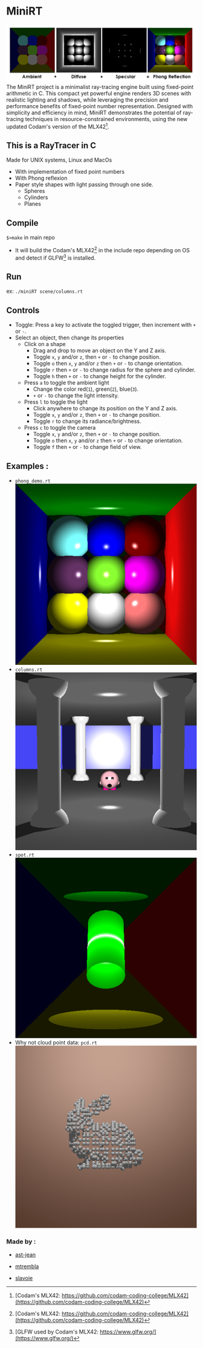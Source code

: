 # MiniRT
![Phong demo](img/phong_demo.png)
The MiniRT project is a minimalist ray-tracing engine built using fixed-point arithmetic in C. This compact yet powerful engine renders 3D scenes with realistic lighting and shadows, while leveraging the precision and performance benefits of fixed-point number representation. Designed with simplicity and efficiency in mind, MiniRT demonstrates the potential of ray-tracing techniques in resource-constrained environments, using the new updated Codam's version of the MLX42[^1].
## This is a RayTracer in C
Made for UNIX systems, Linux and MacOs
- With implementation of fixed point numbers
- With Phong reflexion
- Paper style shapes with light passing through one side.
    - Spheres
    - Cylinders
    - Planes
## Compile
`$>make` in main repo
 - It will build the Codam's MLX42[^1] in the include repo depending on OS and detect if GLFW[^2] is installed. 
## Run
ex: `./miniRT scene/columns.rt`
## Controls
 - Toggle: Press a key to activate the toggled trigger, then increment with `+` or `-`.
 - Select an object, then change its properties
    - Click on a shape
        - Drag and drop to move an object on the Y and Z axis.
        - Toggle `x`, `y` and/or `z`, then `+` or `-` to change position.
        - Toggle `o` then `x`, `y` and/or `z` then `+` or `-` to change orientation.
        - Toggle `r` then `+` or `-` to change radius for the sphere and cylinder.
        - Toggle `h` then `+` or `-` to change height for the cylinder.
    - Press `a` to toggle the ambient light
        - Change the color red(`1`), green(`2`), blue(`3`).
        - `+` or `-` to change the light intensity.
    - Press `l` to toggle the light
        - Click anywhere to change its position on the Y and Z axis.
        - Toggle `x`, `y` and/or `z`, then `+` or `-` to change position.
        - Toggle `r` to change its radiance/brightness.
    - Press `c` to toggle the camera
        - Toggle `x`, `y` and/or `z`, then `+` or `-` to change position.
        - Toggle `o` then `x`, `y` and/or `z` then `+` or `-` to change orientation.
        - Toggle `f` then `+` or `-` to change field of view.
## Examples :
 - `phong_demo.rt`
 ![phong_demo](img/phong_demo.rt.png)
 - `columns.rt`
![columns](img/columns.rt.png)
 - `spot.rt`
![columns](img/spot.rt.png)
 - Why not cloud point data: `pcd.rt`
![pcd](img/pcd.rt.png)
### Made by :
- [ast-jean](https://github.com/ast-jean)

- [mtrembla](https://github.com/Zelxopi)

- [slavoie](https://github.com/Steven1659139)

[^1]:[Codam's MLX42: https://github.com/codam-coding-college/MLX42](https://github.com/codam-coding-college/MLX42)

[^2]:[GLFW used by Codam's MLX42: https://www.glfw.org/](https://www.glfw.org/)